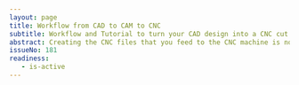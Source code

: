 ```yaml
---
layout: page
title: Workflow from CAD to CAM to CNC
subtitle: Workflow and Tutorial to turn your CAD design into a CNC cut part you can hold in your hands.
abstract: Creating the CNC files that you feed to the CNC machine is not nearly as clear cut as you would expect. (Pun intended). Instead it is a creative process similar to creating the CAD file of your design. As always many ways lead to Rome and your mileage will vary. That being said, following this guide you will find Rome. You will get their with no detours. And you will get there in time yet travelling economy class.
issueNo: 181
readiness:
   - is-active
---
```

